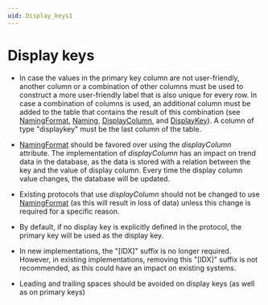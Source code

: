 ```yaml
---
uid: Display_keys1
---
```


# Display keys

- In case the values in the primary key column are not user-friendly, another column or a combination of other columns must be used to construct a more user-friendly label that is also unique for every row. In case a combination of columns is used, an additional column must be added to the table that contains the result of this combination (see [NamingFormat](xref:Protocol.Params.Param.ArrayOptions.NamingFormat), [Naming](xref:Protocol.Params.Param.ArrayOptions-options#naming), [DisplayColumn](xref:Protocol.Params.Param.ArrayOptions-displayColumn), and [DisplayKey](xref:Protocol.Params.Param.ArrayOptions.ColumnOption-type#displaykey)). A column of type "displaykey" must be the last column of the table.

- [NamingFormat](xref:Protocol.Params.Param.ArrayOptions.NamingFormat) should be favored over using the *displayColumn* attribute. The implementation of *displayColumn* has an impact on trend data in the database, as the data is stored with a relation between the key and the value of display column. Every time the display column value changes, the database will be updated.

- Existing protocols that use *displayColumn* should not be changed to use [NamingFormat](xref:Protocol.Params.Param.ArrayOptions.NamingFormat) (as this will result in loss of data) unless this change is required for a specific reason.

- By default, if no display key is explicitly defined in the protocol, the primary key will be used as the display key.

- In new implementations, the "\[IDX\]" suffix is no longer required. However, in existing implementations, removing this "\[IDX\]" suffix is not recommended, as this could have an impact on existing systems.

- Leading and trailing spaces should be avoided on display keys (as well as on primary keys)
